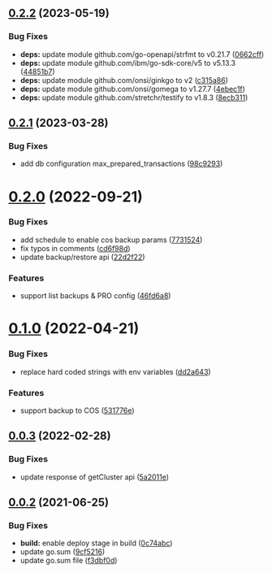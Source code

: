 ## [0.2.2](https://github.com/IBM/hpdb-go-sdk/compare/v0.2.1...v0.2.2) (2023-05-19)


### Bug Fixes

* **deps:** update module github.com/go-openapi/strfmt to v0.21.7 ([0662cff](https://github.com/IBM/hpdb-go-sdk/commit/0662cff2016898eabab6640b44e135aec3d54e1b))
* **deps:** update module github.com/ibm/go-sdk-core/v5 to v5.13.3 ([44851b7](https://github.com/IBM/hpdb-go-sdk/commit/44851b7279537733cf3b1012ccc5074fb8f1e01f))
* **deps:** update module github.com/onsi/ginkgo to v2 ([c315a86](https://github.com/IBM/hpdb-go-sdk/commit/c315a86ce1d90d64081b5c627c72415d0379184e))
* **deps:** update module github.com/onsi/gomega to v1.27.7 ([4ebec1f](https://github.com/IBM/hpdb-go-sdk/commit/4ebec1f89941dad1917124b08fb1d74208b5aa21))
* **deps:** update module github.com/stretchr/testify to v1.8.3 ([8ecb311](https://github.com/IBM/hpdb-go-sdk/commit/8ecb3111f6fe235f331e84e2dd48d849d207bf9f))

## [0.2.1](https://github.com/IBM/hpdb-go-sdk/compare/v0.2.0...v0.2.1) (2023-03-28)


### Bug Fixes

* add db configuration max_prepared_transactions ([98c9293](https://github.com/IBM/hpdb-go-sdk/commit/98c9293f4992c2208228618e43579231e3bbabef))

# [0.2.0](https://github.com/IBM/hpdb-go-sdk/compare/v0.1.0...v0.2.0) (2022-09-21)


### Bug Fixes

* add schedule to enable cos backup params ([7731524](https://github.com/IBM/hpdb-go-sdk/commit/7731524667c64b9c424d7660de1e75a68c1b80c5))
* fix typos in comments ([cd6f98d](https://github.com/IBM/hpdb-go-sdk/commit/cd6f98db1ccc753498e26991233372c063ae75a5))
* update backup/restore api ([22d2f22](https://github.com/IBM/hpdb-go-sdk/commit/22d2f22689ba9bc26ffe2511c2cd3b1498b2eb3c))


### Features

* support list backups & PRO config ([46fd6a8](https://github.com/IBM/hpdb-go-sdk/commit/46fd6a8cb8e370e5afa9e7990184dccd064f7e60))

# [0.1.0](https://github.com/IBM/hpdb-go-sdk/compare/v0.0.3...v0.1.0) (2022-04-21)


### Bug Fixes

* replace hard coded strings with env variables ([dd2a643](https://github.com/IBM/hpdb-go-sdk/commit/dd2a643bc88542319e0d85f2caf42a84f3b53ccf))


### Features

* support backup to COS ([531776e](https://github.com/IBM/hpdb-go-sdk/commit/531776edc94fc55b141183b231d88aa91bd00e02))

## [0.0.3](https://github.com/IBM/hpdb-go-sdk/compare/v0.0.2...v0.0.3) (2022-02-28)


### Bug Fixes

* update response of getCluster api ([5a2011e](https://github.com/IBM/hpdb-go-sdk/commit/5a2011e5e7b975b16be9cad55b5c56035387f332))

## [0.0.2](https://github.com/IBM/hpdb-go-sdk/compare/v0.0.1...v0.0.2) (2021-06-25)


### Bug Fixes

* **build:** enable deploy stage in build ([0c74abc](https://github.com/IBM/hpdb-go-sdk/commit/0c74abc59bdb350ec09b4dbf5c12ffd2f8756ef5))
* update go.sum ([9cf5216](https://github.com/IBM/hpdb-go-sdk/commit/9cf5216f78422f8f00393f54d6a31d7a41aef7c4))
* update go.sum file ([f3dbf0d](https://github.com/IBM/hpdb-go-sdk/commit/f3dbf0dc163f2b34a47d1188a3ac0539fe68a01c))
